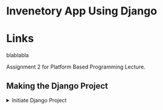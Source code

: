 # Invenetory App Using Django

# Links
blablabla

Assignment 2 for Platform Based Programming Lecture.

## Making the Django Project
<details>
<summary> Initiate Django Project </summary>

1. Create a new directory named `invenetory`.
    ```sh
    mkdir inventory
    cd inventory
    ```

2. Create new virtual environment.
    ```python
    python -m venv env
    ```

3. Activate virtual environment.
    - Windows:
        ```sh
        env\Scripts\activate.bat or env\Scripts\activate
        ```
    - Unix (Mac/Linux):
        ```sh
        source env/bin/activate
        ```
4. In the same directory make `requirements.txt` and add some dependencies.
    ```python
    django
    gunicorn
    whitenoise
    psycopg2-binary
    requests
    urllib3
    ```
5. Install the dependencies with commands below. Don't forget to activate the virtual environment first.
    ```sh
    pip install -r requirements.txt
    ```

</details>
